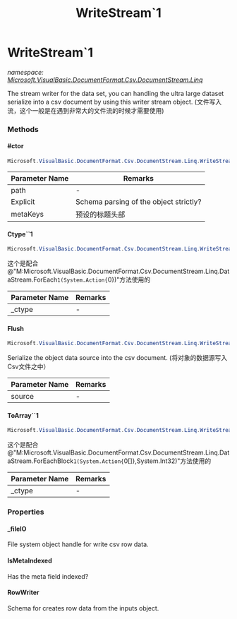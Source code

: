﻿---
title: WriteStream`1
---

# WriteStream`1
_namespace: [Microsoft.VisualBasic.DocumentFormat.Csv.DocumentStream.Linq](N-Microsoft.VisualBasic.DocumentFormat.Csv.DocumentStream.Linq.html)_

The stream writer for the data set, you can handling the ultra large dataset 
 serialize into a csv document by using this writer stream object.
 (文件写入流，这个一般是在遇到非常大的文件流的时候才需要使用)



### Methods

#### #ctor
```csharp
Microsoft.VisualBasic.DocumentFormat.Csv.DocumentStream.Linq.WriteStream`1.#ctor(System.String,System.Boolean,System.String,System.String[])
```


|Parameter Name|Remarks|
|--------------|-------|
|path|-|
|Explicit|Schema parsing of the object strictly?|
|metaKeys|预设的标题头部|


#### Ctype``1
```csharp
Microsoft.VisualBasic.DocumentFormat.Csv.DocumentStream.Linq.WriteStream`1.Ctype``1(System.Func{``0,`0})
```
这个是配合@"M:Microsoft.VisualBasic.DocumentFormat.Csv.DocumentStream.Linq.DataStream.ForEach``1(System.Action{``0})"方法使用的

|Parameter Name|Remarks|
|--------------|-------|
|_ctype|-|


#### Flush
```csharp
Microsoft.VisualBasic.DocumentFormat.Csv.DocumentStream.Linq.WriteStream`1.Flush(System.Collections.Generic.IEnumerable{`0},System.Boolean)
```
Serialize the object data source into the csv document.
 (将对象的数据源写入Csv文件之中）

|Parameter Name|Remarks|
|--------------|-------|
|source|-|


#### ToArray``1
```csharp
Microsoft.VisualBasic.DocumentFormat.Csv.DocumentStream.Linq.WriteStream`1.ToArray``1(System.Func{``0,`0[]})
```
这个是配合@"M:Microsoft.VisualBasic.DocumentFormat.Csv.DocumentStream.Linq.DataStream.ForEachBlock``1(System.Action{``0[]},System.Int32)"方法使用的

|Parameter Name|Remarks|
|--------------|-------|
|_ctype|-|



### Properties

#### _fileIO
File system object handle for write csv row data.
#### IsMetaIndexed
Has the meta field indexed?
#### RowWriter
Schema for creates row data from the inputs object.

